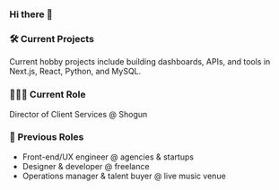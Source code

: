 ### Hi there 👋

### 🛠 Current Projects
Current hobby projects include building dashboards, APIs, and tools in Next.js, React, Python, and MySQL.
 
### 👩🏻‍🚀 Current Role
Director of Client Services @ Shogun

### 🦖 Previous Roles
- Front-end/UX engineer @ agencies & startups
- Designer & developer @ freelance
- Operations manager & talent buyer @ live music venue
